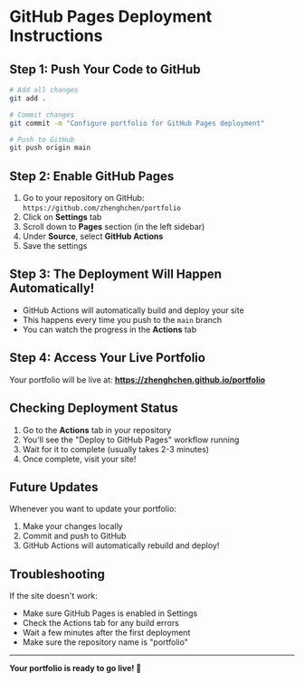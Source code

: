 # GitHub Pages Deployment Instructions

## Step 1: Push Your Code to GitHub

```bash
# Add all changes
git add .

# Commit changes
git commit -m "Configure portfolio for GitHub Pages deployment"

# Push to GitHub
git push origin main
```

## Step 2: Enable GitHub Pages

1. Go to your repository on GitHub: `https://github.com/zhenghchen/portfolio`
2. Click on **Settings** tab
3. Scroll down to **Pages** section (in the left sidebar)
4. Under **Source**, select **GitHub Actions**
5. Save the settings

## Step 3: The Deployment Will Happen Automatically!

- GitHub Actions will automatically build and deploy your site
- This happens every time you push to the `main` branch
- You can watch the progress in the **Actions** tab

## Step 4: Access Your Live Portfolio

Your portfolio will be live at:
**https://zhenghchen.github.io/portfolio**

## Checking Deployment Status

1. Go to the **Actions** tab in your repository
2. You'll see the "Deploy to GitHub Pages" workflow running
3. Wait for it to complete (usually takes 2-3 minutes)
4. Once complete, visit your site!

## Future Updates

Whenever you want to update your portfolio:
1. Make your changes locally
2. Commit and push to GitHub
3. GitHub Actions will automatically rebuild and deploy!

## Troubleshooting

If the site doesn't work:
- Make sure GitHub Pages is enabled in Settings
- Check the Actions tab for any build errors
- Wait a few minutes after the first deployment
- Make sure the repository name is "portfolio"

---

**Your portfolio is ready to go live! 🎉**

